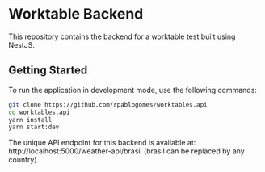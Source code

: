 # Worktable Backend
This repository contains the backend for a worktable test built using NestJS.

## Getting Started
To run the application in development mode, use the following commands:

```bash
git clone https://github.com/rpablogomes/worktables.api
cd worktables.api
yarn install
yarn start:dev
```

The unique API endpoint for this backend is available at: http://localhost:5000/weather-api/brasil (brasil can be replaced by any country).
